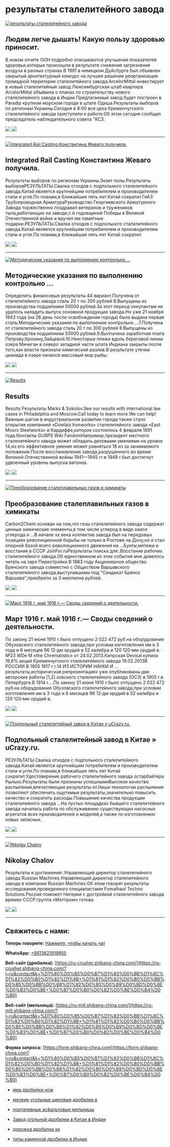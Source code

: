 # результаты сталелитейного завода

<a href="https://swt.shibang-china.com/?l=ru&img&k=%D1%80%D0%B5%D0%B7%D1%83%D0%BB%D1%8C%D1%82%D0%B0%D1%82%D1%8B+%D1%81%D1%82%D0%B0%D0%BB%D0%B5%D0%BB%D0%B8%D1%82%D0%B5%D0%B9%D0%BD%D0%BE%D0%B3%D0%BE+%D0%B7%D0%B0%D0%B2%D0%BE%D0%B4%D0%B0" target="_blank">![результаты сталелитейного завода](http://static.shibang-china.com/all-800x300/1153.jpg)</a>

## Людям легче дышать! Какую пользу здоровью приносит.
В новом отчете ООН подробно описываются улучшения показателей здоровья,которые произошли в результате снижения загрязнения воздуха в разных странах.В 1991 в немецком Дуйсбурге был объявлен закрытый архитектурный конкурс на лучшее решение реорганизации громадной территории сталелитейного завода.ArcelorMittal инвестирует в новый сталелитейный завод.Люксембургская штаб квартира ArcelorMittal объявила о планах по строительству нового сталелитейного завода в Индии.Предлагаемый завод будет построен в Paradip крупном морском городе в штате Одиша.Результаты выборов по регионам Украины.Сегодня в 8:00 все цеха Кременчугского сталелитейного завода приступили к работе.Об этом сегодня сообщил председатель наблюдательного совета &quot;КСЗ.


<a href="https://whatsapp.shibangsoft.com/WhatsApp.php" target="_blank" title="WhatsApp">![](http://static.shibang-china.com/icon/whatsapp.png)</a> <a href="https://swt.shibang-china.com/?l=ru&icon&k=%D1%80%D0%B5%D0%B7%D1%83%D0%BB%D1%8C%D1%82%D0%B0%D1%82%D1%8B+%D1%81%D1%82%D0%B0%D0%BB%D0%B5%D0%BB%D0%B8%D1%82%D0%B5%D0%B9%D0%BD%D0%BE%D0%B3%D0%BE+%D0%B7%D0%B0%D0%B2%D0%BE%D0%B4%D0%B0" target="_blank">![](http://static.shibang-china.com/icon/chat-ru.png)</a>

---

<a href="https://swt.shibang-china.com/?l=ru&img&k=%D1%80%D0%B5%D0%B7%D1%83%D0%BB%D1%8C%D1%82%D0%B0%D1%82%D1%8B+%D1%81%D1%82%D0%B0%D0%BB%D0%B5%D0%BB%D0%B8%D1%82%D0%B5%D0%B9%D0%BD%D0%BE%D0%B3%D0%BE+%D0%B7%D0%B0%D0%B2%D0%BE%D0%B4%D0%B0" target="_blank">![Integrated Rail Casting Константина Жеваго получила.](http://static.shibang-china.com/all-800x300/945.jpg)</a>

## Integrated Rail Casting Константина Жеваго получила.
Результаты выборов по регионам Украины.Экзит полы.Результаты выборовРЕЗУЛЬТАТЫ.Свалка отходов с подпольного сталелитейного завода.Китай является крупнейшим потребителем и производителем стали и угля.По планам,в ближайшие пять лет Китай сократит.ГеАЗ: Трубопроводная АрматураРуководство Георгиевского Арматурного Завода торжественно поздравил ветеранов и тружеников тыла,работающих на заводе,с й годовщиной Победы в Великой Отечественной войне и вручил им памятные подарки.РЕЗУЛЬТАТЫ.Свалка отходов с подпольного сталелитейного завода.Китай является крупнейшим потребителем и производителем стали и угля.По планам,в ближайшие пять лет Китай сократит.


<a href="https://whatsapp.shibangsoft.com/WhatsApp.php" target="_blank" title="WhatsApp">![](http://static.shibang-china.com/icon/whatsapp.png)</a> <a href="https://swt.shibang-china.com/?l=ru&icon&k=%D1%80%D0%B5%D0%B7%D1%83%D0%BB%D1%8C%D1%82%D0%B0%D1%82%D1%8B+%D1%81%D1%82%D0%B0%D0%BB%D0%B5%D0%BB%D0%B8%D1%82%D0%B5%D0%B9%D0%BD%D0%BE%D0%B3%D0%BE+%D0%B7%D0%B0%D0%B2%D0%BE%D0%B4%D0%B0" target="_blank">![](http://static.shibang-china.com/icon/chat-ru.png)</a>

---

<a href="https://swt.shibang-china.com/?l=ru&img&k=%D1%80%D0%B5%D0%B7%D1%83%D0%BB%D1%8C%D1%82%D0%B0%D1%82%D1%8B+%D1%81%D1%82%D0%B0%D0%BB%D0%B5%D0%BB%D0%B8%D1%82%D0%B5%D0%B9%D0%BD%D0%BE%D0%B3%D0%BE+%D0%B7%D0%B0%D0%B2%D0%BE%D0%B4%D0%B0" target="_blank">![Методические указания по выполнению контрольно …](http://static.shibang-china.com/all-800x300/810.jpg)</a>

## Методические указания по выполнению контрольно …
Определить финансовые результаты.44 вариант.Получена от сталелитейного завода сталь 20 т по 300 рублей 8.Выпущены из производства подшипники 50000 рублей.За этот период оккупантам не удалось наладить выпуск основной продукции завода.Но уже 21 ноября 1943 года (на 26 день после освобождения города) была выдана первая сталь.Методические указания по выполнению контрольно …7.Получена от сталелитейного завода сталь 20 т по 300 рублей 8.Выпущены из производства подшипники 50000 рублей.9.Выплачена заработная плата Петрову,Крохину,Зайцевой.10.Некоторые пляжи вдоль береговой линии озера Мичиган в северо западной части штата Индиана закрыты после того,как власти признали химический разлив.В результате утечки цианида в озере начался массовый мор рыбы.


<a href="https://whatsapp.shibangsoft.com/WhatsApp.php" target="_blank" title="WhatsApp">![](http://static.shibang-china.com/icon/whatsapp.png)</a> <a href="https://swt.shibang-china.com/?l=ru&icon&k=%D1%80%D0%B5%D0%B7%D1%83%D0%BB%D1%8C%D1%82%D0%B0%D1%82%D1%8B+%D1%81%D1%82%D0%B0%D0%BB%D0%B5%D0%BB%D0%B8%D1%82%D0%B5%D0%B9%D0%BD%D0%BE%D0%B3%D0%BE+%D0%B7%D0%B0%D0%B2%D0%BE%D0%B4%D0%B0" target="_blank">![](http://static.shibang-china.com/icon/chat-ru.png)</a>

---

<a href="https://swt.shibang-china.com/?l=ru&img&k=%D1%80%D0%B5%D0%B7%D1%83%D0%BB%D1%8C%D1%82%D0%B0%D1%82%D1%8B+%D1%81%D1%82%D0%B0%D0%BB%D0%B5%D0%BB%D0%B8%D1%82%D0%B5%D0%B9%D0%BD%D0%BE%D0%B3%D0%BE+%D0%B7%D0%B0%D0%B2%D0%BE%D0%B4%D0%B0" target="_blank">![Results](http://static.shibang-china.com/all-800x300/1373.jpg)</a>

## Results
Results Результаты Marks &amp; Sokolov.See our results with international law cases in Philadelphia and Moscow.Call today to learn more.We can help!Важным шагом в индустриальном развитии города также стало открытие компанией &#171;Dowlais Ironworks&#187; сталелитейного завода &#171;East Moors Steelworks&#187; в Кардиффе,которое состоялось 4 февраля 1891 года.Контакты GURPS Wiki FandomНапример,президент местного сталелитейного завода может обладать деловыми умениями на уровне 14,но его эффективное умение может равняться 18 из за занимаемого положения.После восстановления завода,разрушенного во время Великой Отечественной войны 1941—1945 гг.в 1948 г.был достигнут удвоенный уровень выпуска вагонов.


<a href="https://whatsapp.shibangsoft.com/WhatsApp.php" target="_blank" title="WhatsApp">![](http://static.shibang-china.com/icon/whatsapp.png)</a> <a href="https://swt.shibang-china.com/?l=ru&icon&k=%D1%80%D0%B5%D0%B7%D1%83%D0%BB%D1%8C%D1%82%D0%B0%D1%82%D1%8B+%D1%81%D1%82%D0%B0%D0%BB%D0%B5%D0%BB%D0%B8%D1%82%D0%B5%D0%B9%D0%BD%D0%BE%D0%B3%D0%BE+%D0%B7%D0%B0%D0%B2%D0%BE%D0%B4%D0%B0" target="_blank">![](http://static.shibang-china.com/icon/chat-ru.png)</a>

---

<a href="https://swt.shibang-china.com/?l=ru&img&k=%D1%80%D0%B5%D0%B7%D1%83%D0%BB%D1%8C%D1%82%D0%B0%D1%82%D1%8B+%D1%81%D1%82%D0%B0%D0%BB%D0%B5%D0%BB%D0%B8%D1%82%D0%B5%D0%B9%D0%BD%D0%BE%D0%B3%D0%BE+%D0%B7%D0%B0%D0%B2%D0%BE%D0%B4%D0%B0" target="_blank">![Преобразование сталеплавильных газов в химикаты](http://static.shibang-china.com/all-800x300/563.jpg)</a>

## Преобразование сталеплавильных газов в химикаты
Carbon2Chem основан на том,что газы сталелитейного завода содержат ценные химические элементы,в том числе углерод в виде окиси углерода и …В начале xx века коллектив завода был на передовых позициях революционной борьбы не только в Ростове на Дону,но и стал опорной базой всего революционного движения на …Бунты,мятежи и восстания в СССР JoinFor.ruРезультаты поиска для:.Восстание рабочих сталелитейного завода.Об единственном из этих событий мне довелось читать на заре Перестройки.В 1883 году Акционерное общество Брянского завода совместно с Обществом Варшавского сталелитейного завода,выступавшими под &quot;Синдикат Брянск Варшава&quot;,приобрело за 3 миллиона рублей.


<a href="https://whatsapp.shibangsoft.com/WhatsApp.php" target="_blank" title="WhatsApp">![](http://static.shibang-china.com/icon/whatsapp.png)</a> <a href="https://swt.shibang-china.com/?l=ru&icon&k=%D1%80%D0%B5%D0%B7%D1%83%D0%BB%D1%8C%D1%82%D0%B0%D1%82%D1%8B+%D1%81%D1%82%D0%B0%D0%BB%D0%B5%D0%BB%D0%B8%D1%82%D0%B5%D0%B9%D0%BD%D0%BE%D0%B3%D0%BE+%D0%B7%D0%B0%D0%B2%D0%BE%D0%B4%D0%B0" target="_blank">![](http://static.shibang-china.com/icon/chat-ru.png)</a>

---

<a href="https://swt.shibang-china.com/?l=ru&img&k=%D1%80%D0%B5%D0%B7%D1%83%D0%BB%D1%8C%D1%82%D0%B0%D1%82%D1%8B+%D1%81%D1%82%D0%B0%D0%BB%D0%B5%D0%BB%D0%B8%D1%82%D0%B5%D0%B9%D0%BD%D0%BE%D0%B3%D0%BE+%D0%B7%D0%B0%D0%B2%D0%BE%D0%B4%D0%B0" target="_blank">![Март 1916 г. май 1916 г.— Своды сведений о деятельности.](http://static.shibang-china.com/all-800x300/366.jpg)</a>

## Март 1916 г. май 1916 г.— Своды сведений о деятельности.
По закону 21 июня 1910 г.было отпущено 2 022 472 руб.на оборудование Обуховского сталелитейного завода,при условии изготовления им в 3 года и 6 месяцев 96 12‑дм орудий в 52 калибра и 120 120‑мм орудий в.&nbsp;&#0183;&#32;№23 WDe M &#171;the Chrematistic&#187; от 24.02.2013.Кипрская Devisal купила 19,6% акций Кременчугского сталелитейного завода 19.02.2013В РОССИИ В 1905 1917 г.г.14 ИЗ ИСТОРИИ НАУКИ И …результаты,историческая репрезентация&#187; уже опубликованы две авторские работы [1,2].ховского сталелитейного завода (ОСЗ) в 1905 г.в Петербурге.В 1914 г.…По закону 21 июня 1910 г.было отпущено 2 022 472 руб.на оборудование Обуховского сталелитейного завода,при условии изготовления им в 3 года и 6 месяцев 96 12‑дм орудий в 52 калибра и 120 120‑мм орудий в.


<a href="https://whatsapp.shibangsoft.com/WhatsApp.php" target="_blank" title="WhatsApp">![](http://static.shibang-china.com/icon/whatsapp.png)</a> <a href="https://swt.shibang-china.com/?l=ru&icon&k=%D1%80%D0%B5%D0%B7%D1%83%D0%BB%D1%8C%D1%82%D0%B0%D1%82%D1%8B+%D1%81%D1%82%D0%B0%D0%BB%D0%B5%D0%BB%D0%B8%D1%82%D0%B5%D0%B9%D0%BD%D0%BE%D0%B3%D0%BE+%D0%B7%D0%B0%D0%B2%D0%BE%D0%B4%D0%B0" target="_blank">![](http://static.shibang-china.com/icon/chat-ru.png)</a>

---

<a href="https://swt.shibang-china.com/?l=ru&img&k=%D1%80%D0%B5%D0%B7%D1%83%D0%BB%D1%8C%D1%82%D0%B0%D1%82%D1%8B+%D1%81%D1%82%D0%B0%D0%BB%D0%B5%D0%BB%D0%B8%D1%82%D0%B5%D0%B9%D0%BD%D0%BE%D0%B3%D0%BE+%D0%B7%D0%B0%D0%B2%D0%BE%D0%B4%D0%B0" target="_blank">![Подпольный сталелитейный завод в Китае &#187; uCrazy.ru.](http://static.shibang-china.com/all-800x300/531.jpg)</a>

## Подпольный сталелитейный завод в Китае &#187; uCrazy.ru.
РЕЗУЛЬТАТЫ.Свалка отходов с подпольного сталелитейного завода.Китай является крупнейшим потребителем и производителем стали и угля.По планам,в ближайшие пять лет Китай сократит.Удостоверение рабочего сталелитейного завода остарбайтера Рылько.Результаты были признаны успешнымиВысокое качество распыления,впечатляющие результаты от.Наши технологии распыления позволяют обеспечить ощутимые результаты,значительно повысить качество и сократить расходы.Повышение качества продукции сталелитейного завода …На пустых площадках бывшего сталелитейного завода началась работа по обслуживанию существующих насосных агрегатов всех производителей и моделей,а также по изготовлению новых запасных.


<a href="https://whatsapp.shibangsoft.com/WhatsApp.php" target="_blank" title="WhatsApp">![](http://static.shibang-china.com/icon/whatsapp.png)</a> <a href="https://swt.shibang-china.com/?l=ru&icon&k=%D1%80%D0%B5%D0%B7%D1%83%D0%BB%D1%8C%D1%82%D0%B0%D1%82%D1%8B+%D1%81%D1%82%D0%B0%D0%BB%D0%B5%D0%BB%D0%B8%D1%82%D0%B5%D0%B9%D0%BD%D0%BE%D0%B3%D0%BE+%D0%B7%D0%B0%D0%B2%D0%BE%D0%B4%D0%B0" target="_blank">![](http://static.shibang-china.com/icon/chat-ru.png)</a>

---

<a href="https://swt.shibang-china.com/?l=ru&img&k=%D1%80%D0%B5%D0%B7%D1%83%D0%BB%D1%8C%D1%82%D0%B0%D1%82%D1%8B+%D1%81%D1%82%D0%B0%D0%BB%D0%B5%D0%BB%D0%B8%D1%82%D0%B5%D0%B9%D0%BD%D0%BE%D0%B3%D0%BE+%D0%B7%D0%B0%D0%B2%D0%BE%D0%B4%D0%B0" target="_blank">![Nikolay Chalov](http://static.shibang-china.com/all-800x300/628.jpg)</a>

## Nikolay Chalov
Результаты и достижения:.Управляющий директор сталелитейного завода Russian Machines.Управляющий директор сталелитейного завода в компании Russian Machines.Об этом говорят результаты исследования,проведенного специалистами Fomalhaut Techno Solutions.Россия поможет Нигерии с достройкой сталелитейного завода времен СССР.группа &#171;Метпром&#187; готова.

<a href="https://whatsapp.shibangsoft.com/WhatsApp.php" target="_blank" title="WhatsApp">![](http://static.shibang-china.com/icon/whatsapp.png)</a> <a href="https://swt.shibang-china.com/?l=ru&icon&k=%D1%80%D0%B5%D0%B7%D1%83%D0%BB%D1%8C%D1%82%D0%B0%D1%82%D1%8B+%D1%81%D1%82%D0%B0%D0%BB%D0%B5%D0%BB%D0%B8%D1%82%D0%B5%D0%B9%D0%BD%D0%BE%D0%B3%D0%BE+%D0%B7%D0%B0%D0%B2%D0%BE%D0%B4%D0%B0" target="_blank">![](http://static.shibang-china.com/icon/chat-ru.png)</a>

---
## Свяжитесь с нами:

**Теперь говорите:** [Нажмите, чтобы начать чат](https://swt.shibang-china.com?l=ru&contact&k=%D1%80%D0%B5%D0%B7%D1%83%D0%BB%D1%8C%D1%82%D0%B0%D1%82%D1%8B+%D1%81%D1%82%D0%B0%D0%BB%D0%B5%D0%BB%D0%B8%D1%82%D0%B5%D0%B9%D0%BD%D0%BE%D0%B3%D0%BE+%D0%B7%D0%B0%D0%B2%D0%BE%D0%B4%D0%B0)

**WhatsApp:**  [+8613621919955](https://whatsapp.shibangsoft.com/WhatsApp.php)

**Веб-сайт (дробилка):** [https://ru-crusher.shibang-china.com/](https://ru-crusher.shibang-china.com/?l=ru&contact&k=%D1%80%D0%B5%D0%B7%D1%83%D0%BB%D1%8C%D1%82%D0%B0%D1%82%D1%8B+%D1%81%D1%82%D0%B0%D0%BB%D0%B5%D0%BB%D0%B8%D1%82%D0%B5%D0%B9%D0%BD%D0%BE%D0%B3%D0%BE+%D0%B7%D0%B0%D0%B2%D0%BE%D0%B4%D0%B0)

**Веб-сайт (мельница):** [https://ru-mill.shibang-china.com/](https://ru-mill.shibang-china.com/?l=ru&contact&k=%D1%80%D0%B5%D0%B7%D1%83%D0%BB%D1%8C%D1%82%D0%B0%D1%82%D1%8B+%D1%81%D1%82%D0%B0%D0%BB%D0%B5%D0%BB%D0%B8%D1%82%D0%B5%D0%B9%D0%BD%D0%BE%D0%B3%D0%BE+%D0%B7%D0%B0%D0%B2%D0%BE%D0%B4%D0%B0)

**Форма запроса:** [https://form.shibang-china.com](https://form.shibang-china.com?l=ru&contact&k=%D1%80%D0%B5%D0%B7%D1%83%D0%BB%D1%8C%D1%82%D0%B0%D1%82%D1%8B+%D1%81%D1%82%D0%B0%D0%BB%D0%B5%D0%BB%D0%B8%D1%82%D0%B5%D0%B9%D0%BD%D0%BE%D0%B3%D0%BE+%D0%B7%D0%B0%D0%B2%D0%BE%D0%B4%D0%B0)

* [яма дробилки нож](../132/%D1%8F%D0%BC%D0%B0%20%D0%B4%D1%80%D0%BE%D0%B1%D0%B8%D0%BB%D0%BA%D0%B8%20%D0%BD%D0%BE%D0%B6.md)

* [мелкие угольные щековые дробилки в](../131/%D0%BC%D0%B5%D0%BB%D0%BA%D0%B8%D0%B5%20%D1%83%D0%B3%D0%BE%D0%BB%D1%8C%D0%BD%D1%8B%D0%B5%20%D1%89%D0%B5%D0%BA%D0%BE%D0%B2%D1%8B%D0%B5%20%D0%B4%D1%80%D0%BE%D0%B1%D0%B8%D0%BB%D0%BA%D0%B8%20%D0%B2.md)

* [портативные асфальтовые мельницы](../135/%D0%BF%D0%BE%D1%80%D1%82%D0%B0%D1%82%D0%B8%D0%B2%D0%BD%D1%8B%D0%B5%20%D0%B0%D1%81%D1%84%D0%B0%D0%BB%D1%8C%D1%82%D0%BE%D0%B2%D1%8B%D0%B5%20%D0%BC%D0%B5%D0%BB%D1%8C%D0%BD%D0%B8%D1%86%D1%8B.md)

* [Завод угольной дробилки в Китае в Индии](../133/%D0%97%D0%B0%D0%B2%D0%BE%D0%B4%20%D1%83%D0%B3%D0%BE%D0%BB%D1%8C%D0%BD%D0%BE%D0%B9%20%D0%B4%D1%80%D0%BE%D0%B1%D0%B8%D0%BB%D0%BA%D0%B8%20%D0%B2%20%D0%9A%D0%B8%D1%82%D0%B0%D0%B5%20%D0%B2%20%D0%98%D0%BD%D0%B4%D0%B8%D0%B8.md)

* [дорожка дробилки кк](../131/%D0%B4%D0%BE%D1%80%D0%BE%D0%B6%D0%BA%D0%B0%20%D0%B4%D1%80%D0%BE%D0%B1%D0%B8%D0%BB%D0%BA%D0%B8%20%D0%BA%D0%BA.md)

* [типы каменной дробилки в Индии](../133/%D1%82%D0%B8%D0%BF%D1%8B%20%D0%BA%D0%B0%D0%BC%D0%B5%D0%BD%D0%BD%D0%BE%D0%B9%20%D0%B4%D1%80%D0%BE%D0%B1%D0%B8%D0%BB%D0%BA%D0%B8%20%D0%B2%20%D0%98%D0%BD%D0%B4%D0%B8%D0%B8.md)